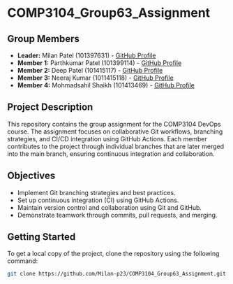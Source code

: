 # COMP3104_Group63_Assignment

## Group Members
- **Leader:** Milan Patel (101397631) - [GitHub Profile](https://github.com/Milan-p23)
- **Member 1:** Parthkumar Patel (101399114) - [GitHub Profile](https://github.com/Parth-2601)
- **Member 2:** Deep Patel (101415117) - [GitHub Profile](https://github.com/Deeppatel91)
- **Member 3:** Neeraj Kumar (1011415118) - [GitHub Profile](https://github.com/NeerajBudhiraja1807)
- **Member 4:** Mohmadsahil Shaikh (101413469) - [GitHub Profile](https://github.com/sahils777)

## Project Description
This repository contains the group assignment for the COMP3104 DevOps course. The assignment focuses on collaborative Git workflows, branching strategies, and CI/CD integration using GitHub Actions. Each member contributes to the project through individual branches that are later merged into the main branch, ensuring continuous integration and collaboration.

## Objectives
- Implement Git branching strategies and best practices.
- Set up continuous integration (CI) using GitHub Actions.
- Maintain version control and collaboration using Git and GitHub.
- Demonstrate teamwork through commits, pull requests, and merging.

## Getting Started
To get a local copy of the project, clone the repository using the following command:

```bash
git clone https://github.com/Milan-p23/COMP3104_Group63_Assignment.git

```
